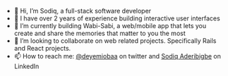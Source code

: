 - 👋 Hi, I’m Sodiq, a full-stack software developer
- 👀 I have over 2 years of experience building interactive user interfaces
- 🌱 I’m currently building Wabi-Sabi, a web/mobile app that lets you create and share the memories that matter to you the most
- 💞️ I’m looking to collaborate on web related projects. Specifically Rails and React projects.
- 📫 How to reach me: [@deyemiobaa](https://twitter.com/deyemiobaa) on twitter and [Sodiq Aderibigbe](https://www.linkedin.com/in/sodiqa/) on LinkedIn

<!---
deyemiobaa/deyemiobaa is a ✨ special ✨ repository because its `README.md` (this file) appears on your GitHub profile.
You can click the Preview link to take a look at your changes.
https://www.microverse.org/?grsf=agshns
--->
